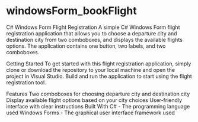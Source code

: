 # windowsForm_bookFlight


C# Windows Form Flight Registration
A simple C# Windows Form flight registration application that allows you to choose a departure city and destination city from two comboboxes, and displays the available flights options. The application contains one button, two labels, and two comboboxes.

Getting Started
To get started with this flight registration application, simply clone or download the repository to your local machine and open the project in Visual Studio. Build and run the application to start using the flight registration tool.

Features
Two comboboxes for choosing departure city and destination city
Display available flight options based on your city choices
User-friendly interface with clear instructions
Built With
C# - The programming language used
Windows Forms - The graphical user interface framework used
